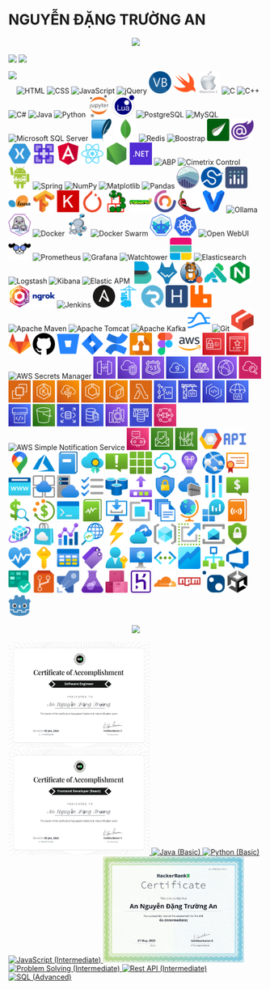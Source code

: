 # NGUYỄN ĐẶNG TRƯỜNG AN
<p align='center'>
<!-- <img src='https://github-profile-trophy.vercel.app/?username=tynab&theme=dracula&column=6'> -->
<img src='https://hacked-github-stat-trophies.vercel.app/?username=tynab&theme=dracula&column=11'>
</p>

<p align=left>
<!-- <img algin='left' width='49%' src='https://github-readme-stats.vercel.app/api?username=tynab&count_private=true&show_icons=true&theme=dracula' /> -->
<img algin='left' width='49.7%' src='https://readme-stats-fabio-vicente.vercel.app/api?username=tynab&count_private=true&show_icons=true&theme=dracula' />
<img algin='right' width='49.7%' src='https://github-readme-streak-stats.herokuapp.com/?user=tynab&theme=dracula' />
</p>

<!-- <img align='left' src='https://github-readme-stats.vercel.app/api/top-langs/?username=tynab&theme=dracula&langs_count=10' /> -->
<img align='left' src='https://github-readme-stats-git-masterrstaa-rickstaa.vercel.app/api/top-langs/?username=tynab&theme=dracula&langs_count=25' />
<!-- <img align='left' src='https://github-readme-stats-sigma-five.vercel.app/api/top-langs/?username=tynab&theme=dracula' /> -->

<p algin='right'>
    <img src='pic/HTML.png' width='44' title='HTML'>
    <img src='pic/CSS.png' width='44' title='CSS'>
    <img src='pic/JS.png' width='44' title='JavaScript'>
    <img src='pic/jQuery.png' width='44' title='jQuery'>
    <img src='pic/VB.png' width='44' title='Visual Basic'>
    <img src='pic/Swift.png' width='44' title='Swift'>
    <img src='pic/ObjectiveC.png' width='44' title='Objective-C'>
    <img src='pic/C.png' width='44' title='C'>
    <img src='pic/CPP.png' width='44' title='C++'>
    <img src='pic/CS.png' width='44' title='C#'>
    <img src='pic/Java.png' width='44' title='Java'>
    <img src='pic/Python.png' width='44' title='Python'>
    <img src='pic/JupyterNotebook.png' width='44' title='Jupyter Notebook'>
    <img src='pic/Lua.png' width='44' title='Lua'>
    <img src='pic/Postgre.png' width='44' title='PostgreSQL'>
    <img src='pic/MySQL.png' width='44' title='MySQL'>
    <img src='pic/MSSS.png' width='44' title='Microsoft SQL Server'>
    <img src='pic/SqLite.png' width='44' title='SQLite'>
    <img src='pic/MongoDb.png' width='44' title='MongoDB'>
    <img src='pic/Redis.png' width='44' title='Redis'>
    <img src='pic/Boostrap.png' width='44' title='Boostrap'>
    <img src='pic/Thymeleaf.png' width='44' title='Thymeleaf'>
    <img src='pic/Blazor.png' width='44' title='Blazor'>
    <img src='pic/Xamarin.png' width='44' title='Xamarin'>
    <img src='pic/MAUI.png' width='44' title='MAUI'>
    <img src='pic/Angular.png' width='44' title='Angular'>
    <img src='pic/React.png' width='44' title='React'>
    <img src='pic/Nodejs.png' width='44' title='Node.js'>
    <img src='pic/dotNet.png' width='44' title='.NET'>
    <img src='pic/ABP.png' width='44' title='ABP'>
    <img src='pic/CCF.png' width='44' title='Cimetrix Control'>
    <img src='pic/Android.png' width='44' title='Android SDK'>
    <img src='pic/Spring.png' width='44' title='Spring'>
    <img src='pic/NumPy.png' width='44' title='NumPy'>
    <img src='pic/Matplotlib.png' width='44' title='Matplotlib'>
    <img src='pic/Pandas.png' width='44' title='Pandas'>
    <img src='pic/seaborn.png' width='44' title='seaborn'>
    <img src='pic/SciPy.png' width='44' title='SciPy'>
    <img src='pic/Plotly.png' width='44' title='Plotly'>
    <img src='pic/sklearn.png' width='44' title='scikit-learn'>
    <img src='pic/TensorFlow.png' width='44' title='TensorFlow'>
    <img src='pic/Keras.png' width='44' title='Keras'>
    <img src='pic/PyTorch.png' width='44' title='PyTorch'>
    <img src='pic/Pymunk.png' width='44' title='Pymunk'>
    <img src='pic/Pygame.png' width='44' title='Pygame'>
    <img src='pic/CAP.png' width='44' title='DotNetCore.CAP'>
    <img src='pic/Lombok.png' width='44' title='Lombok'>
    <img src='pic/Vagrant.png' width='44' title='Vagrant'>
    <img src='pic/Ollama.png' width='44' title='Ollama'>
    <img src='pic/Podman.png' width='44' title='Podman'>
    <img src='pic/Docker.png' width='44' title='Docker'>
    <img src='pic/DockerCompose.png' width='44' title='Docker Compose'>
    <img src='pic/DockerSwarm.png' width='44' title='Docker Swarm'>
    <img src='pic/Minikube.png' width='44' title='Minikube'>
    <img src='pic/K8s.png' width='44' title='Kubernetes'>
    <img src='pic/OpenWebUI.png' width='44' title='Open WebUI'>
    <img src='pic/K9s.png' width='44' title='K9s'>
    <img src='pic/Prometheus.png' width='44' title='Prometheus'>
    <img src='pic/Grafana.png' width='44' title='Grafana'>
    <img src='pic/Watchtower.png' width='44' title='Watchtower'>
    <img src='pic/Elastic.png' width='44' title='Elastic Stack'>
    <img src='pic/Elasticsearch.png' width='44' title='Elasticsearch'>
    <img src='pic/Logstash.png' width='44' title='Logstash'>
    <img src='pic/Kibana.png' width='44' title='Kibana'>
    <img src='pic/APM.png' width='44' title='Elastic APM'>
    <img src='pic/Beats.png' width='44' title='Elastic Beats'>
    <img src='pic/Wazuh.png' width='44' title='Wazuh'>
    <img src='pic/Calico.png' width='44' title='Project Calico'>
    <img src='pic/Kong.png' width='44' title='Kong Gateway'>
    <img src='pic/NGINX.png' width='44' title='NGINX'>
    <img src='pic/NGINXProxyManager.png' width='44' title='NGINX Proxy Manager'>
    <img src='pic/ngrok.png' width='44' title='ngrok'>
    <img src='pic/Jenkins.png' width='44' title='Jenkins'>
    <img src='pic/Ansible.png' width='44' title='Ansible'>
    <img src='pic/Portainer.png' width='44' title='Portainer'>
    <img src='pic/SignalR.png' width='44' title='SignalR'>
    <img src='pic/Hangfire.png' width='44' title='Hangfire'>
    <img src='pic/RabbitMq.png' width='44' title='RabbitMQ'>
    <img src='pic/Maven.png' width='44' title='Apache Maven'>
    <img src='pic/Tomcat.png' width='44' title='Apache Tomcat'>
    <img src='pic/Kafka.png' width='44' title='Apache Kafka'>
    <img src='pic/Pulsar.png' width='44' title='Apache Pulsar'>
    <img src='pic/Git.png' width='44' title='Git'>
    <img src='pic/LFS.png' width='44' title='Git LFS'>
    <img src='pic/GitLab.png' width='44' title='GitLab'>
    <img src='pic/GitHub.png' width='44' title='GitHub'>
    <img src='pic/Bitbucket.png' width='44' title='Bitbucket'>
    <img src='pic/JiraSoftware.png' width='44' title='Jira Software'>
    <img src='pic/Confluence.png' width='44' title='Confluence'>
    <img src='pic/drawio.png' width='44' title='draw.io'>
    <img src='pic/Figma.png' width='44' title='Figma'>
    <img src='pic/AWS.png' width='44' title='AWS'>
    <img src='pic/IAM.png' width='44' title='AWS IAM'>
    <img src='pic/CertificateManager.png' width='44' title='AWS Certificate Manager'>
    <img src='pic/SecretsManager.png' width='44' title='AWS Secrets Manager'>
    <img src='pic/ApiGateway.png' width='44' title='AWS API Gateway'>
    <img src='pic/VPC.png' width='44' title='AWS VPC'>
    <img src='pic/Route53.png' width='44' title='AWS Route 53'>
    <img src='pic/Cloud9.png' width='44' title='AWS Cloud 9'>
    <img src='pic/CloudMap.png' width='44' title='AWS Cloud Map'>
    <img src='pic/CloudFront.png' width='44' title='AWS CloudFront'>
    <img src='pic/CloudWatch.png' width='44' title='AWS CloudWatch'>
    <img src='pic/EC2.png' width='44' title='AWS EC2'>
    <img src='pic/EKS.png' width='44' title='AWS Elastic Kubernetes Service'>
    <img src='pic/ElasticBeanstalk.png' width='44' title='AWS Elastic Beanstalk'>
    <img src='pic/ECS.png' width='44' title='AWS Elastic Container Service'>
    <img src='pic/ECR.png' width='44' title='AWS Elastic Container Registry'>
    <img src='pic/Lambda.png' width='44' title='AWS Lambda'>
    <img src='pic/CodeCommit.png' width='44' title='AWS CodeCommit'>
    <img src='pic/CodeBuild.png' width='44' title='AWS CodeBuild'>
    <img src='pic/CodeArtifact.png' width='44' title='AWS CodeArtifact'>
    <img src='pic/CodeDeploy.png' width='44' title='AWS CodeDeploy'>
    <img src='pic/CodePipeline.png' width='44' title='AWS CodePipeline'>
    <img src='pic/S3.png' width='44' title='AWS S3'>
    <img src='pic/RDS.png' width='44' title='AWS RDS'>
    <img src='pic/AmazonDocumentDB.png' width='44' title='Amazon DocumentDB'>
    <img src='pic/AmazonOpenSearchService.png' width='44' title='Amazon OpenSearch Service'>
    <img src='pic/ElastiCache.png' width='44' title='AWS ElastiCache'>
    <img src='pic/AmazonMQ.png' width='44' title='Amazon MQ'>
    <img src='pic/SNS.png' width='44' title='AWS Simple Notification Service'>
    <img src='pic/Chatbot.png' width='44' title='AWS Chatbot'>
    <img src='pic/Billing.png' width='44' title='AWS Billing'>
    <img src='pic/AWSCostManagement.png' width='44' title='AWS Cost Management'>
    <img src='pic/Google.png' width='44' title='Google Cloud Platform'>
    <img src='pic/API.png' width='44' title='Google API'>
    <img src='pic/Map.png' width='44' title='Google Map Platform'>
    <img src='pic/Azure.png' width='44' title='Azure'>
    <img src='pic/ActivityLog.png' width='44' title='Azure Activity Log'>
    <img src='pic/Advisor.png' width='44' title='Azure Advisor'>
    <img src='pic/Alerts.png' width='44' title='Azure Alerts'>
    <img src='pic/AllResources.png' width='44' title='Azure All Resources'>
    <img src='pic/APIManagementServices.png' width='44' title='Azure API Management Services'>
    <img src='pic/ApplicationInsights.png' width='44' title='Azure Application Insights'>
    <img src='pic/AzureAppService.png' width='44' title='Azure App Service'>
    <img src='pic/AppServiceCertificates.png' width='44' title='Azure App Service Certificates'>
    <img src='pic/AppServiceDomains.png' width='44' title='Azure App Service Domains'>
    <img src='pic/AppServiceEnvironments.png' width='44' title='Azure App Service Environments'>
    <img src='pic/AppServicePlans.png' width='44' title='Azure App Service Plans'>
    <img src='pic/Backlog.png' width='44' title='Azure Backlog'>
    <img src='pic/RedisAzure.png' width='44' title='Azure Cache for Redis'>
    <img src='pic/Commit.png' width='44' title='Azure Commit'>
    <img src='pic/ConditionalAccess.png' width='44' title='Azure Conditional Access'>
    <img src='pic/ContainerRegistries.png' width='44' title='Azure Container Registries'>
    <img src='pic/Controls.png' width='44' title='Azure Controls'>
    <img src='pic/CostAlerts.png' width='44' title='Azure Cost Alerts'>
    <img src='pic/CostAnalysis.png' width='44' title='Azure Cost Analysis'>
    <img src='pic/CostBudgets.png' width='44' title='Azure Cost Budgets'>
    <img src='pic/DevConsole.png' width='44' title='Azure Dev Console'>
    <img src='pic/DiagnosticsSettings.png' width='44' title='Azure Diagnostics Settings'>
    <img src='pic/Download.png' width='44' title='Azure Download'>
    <img src='pic/Extensions.png' width='44' title='Azure Extensions'>
    <img src='pic/Files.png' width='44' title='Azure Files'>
    <img src='pic/Globe.png' width='44' title='Azure Globe'>
    <img src='pic/LogAnalyticsWorkspaces.png' width='44' title='Azure Log Analytics Workspaces'>
    <img src='pic/LogStreaming.png' width='44' title='Azure Log Streaming'>
    <img src='pic/ManagedApplicationsCenter.png' width='44' title='Azure Managed Applications Center'>
    <img src='pic/Marketplace.png' width='44' title='Azure Marketplace'>
    <img src='pic/Metrics.png' width='44' title='Azure Metrics'>
    <img src='pic/NetworkWatcher.png' width='44' title='Azure Network Watcher'>
    <img src='pic/Power.png' width='44' title='Azure Power'>
    <img src='pic/RecoveryServicesVaults.png' width='44' title='Azure Recovery Services Vaults'>
    <img src='pic/ResourceGroups.png' width='44' title='Azure Resource Groups'>
    <img src='pic/Scale.png' width='44' title='Azure Scale'>
    <img src='pic/ServiceBus.png' width='44' title='Azure Service Bus'>
    <img src='pic/SecurityCenter.png' width='44' title='Azure Security Center'>
    <img src='pic/ServiceHealth.png' width='44' title='Azure Service Health'>
    <img src='pic/Subscriptions.png' width='44' title='Azure Subscriptions'>
    <img src='pic/Table.png' width='44' title='Azure Table'>
    <img src='pic/Tags.png' width='44' title='Azure Tags'>
    <img src='pic/UserSubscriptions.png' width='44' title='Azure User Subscriptions'>
    <img src='pic/VirtualMachine.png' width='44' title='Azure Virtual Machine'>
    <img src='pic/VirtualNetworks.png' width='44' title='Azure Virtual Networks'>
    <img src='pic/AzureWorkbooks.png' width='44' title='Azure Workbooks'>
    <img src='pic/Workflow.png' width='44' title='Azure Workflow'>
    <img src='pic/AzureDevops.png' width='44' title='Azure Devops'>
    <img src='pic/AzureBoards.png' width='44' title='Azure Boards'>
    <img src='pic/AzureRepos.png' width='44' title='Azure Repos'>
    <img src='pic/AzurePipelines.png' width='44' title='Azure Pipelines'>
    <img src='pic/AzureTestPlans.png' width='44' title='Azure Test Plans'>
    <img src='pic/AzureArtifacts.png' width='44' title='Azure Artifacts'>
    <img src='pic/Heroku.png' width='44' title='Heroku'>
    <img src='pic/Cloudflare.png' width='44' title='Cloudflare'>
    <img src='pic/npm.png' width='44' title='npm'>
    <img src='pic/NuGet.png' width='44' title='NuGet'>
    <img src='pic/Unity.png' width='44' title='Unity'>
    <img src='pic/Godot.png' width='44' title='Godot'>
</p>

<p align='center'>
<img src='https://github-widgetbox.vercel.app/api/profile?username=tynab&data=followers,repositories,stars,commits'>
</p>

<div>
<a href='https://www.hackerrank.com/certificates/21f4d932e858'>
    <img src='certificate/SE.png' width='279' title='Software Engineer'>
</a>
<a href='https://www.hackerrank.com/certificates/4ad345e70e8d'>
    <img src='certificate/FE.png' width='279' title='Frontend Developer (React)'>
</a>
<a href='https://www.hackerrank.com/certificates/18b8b69e9e0f'>
    <img src='certificate/Java1.png' width='279' title='Java (Basic)'>
</a>
<a href='https://www.hackerrank.com/certificates/923b39aff6b7'>
    <img src='certificate/Python1.png' width='279' title='Python (Basic)'>
</a>
<a href='https://www.hackerrank.com/certificates/9136c4f105da'>
    <img src='certificate/JavaScript2.png' width='279' title='JavaScript (Intermediate)'>
</a>
<a href='https://www.hackerrank.com/certificates/fe8553df0712'>
    <img src='certificate/Go2.png' width='279' title='Go (Intermediate)'>
</a>
<a href='https://www.hackerrank.com/certificates/afa149d488a2'>
    <img src='certificate/Problem2.png' width='279' title='Problem Solving (Intermediate)'>
</a>
<a href='https://www.hackerrank.com/certificates/51c373908367'>
    <img src='certificate/Rest2.png' width='279' title='Rest API (Intermediate)'>
</a>
<a href='https://www.hackerrank.com/certificates/9c262c7c1e37'>
    <img src='certificate/SQL3.png' width='279' title='SQL (Advanced)'>
</a>
</div>